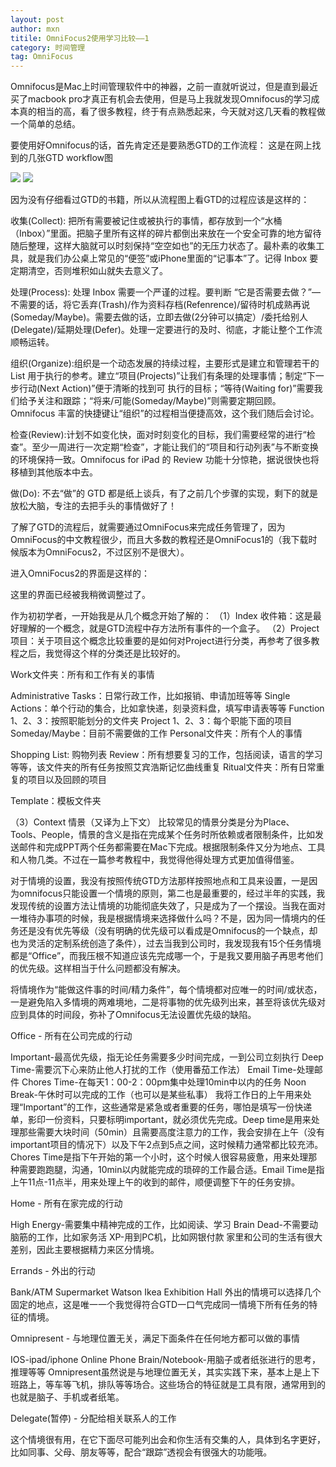 ```yaml
---
layout: post
author: mxn
titile: OmniFocus2使用学习比较——1
category: 时间管理
tag: OmniFocus
---
```


Omnifocus是Mac上时间管理软件中的神器，之前一直就听说过，但是直到最近买了macbook pro才真正有机会去使用，但是马上我就发现Omnifocus的学习成本真的相当的高，看了很多教程，终于有点熟悉起来，今天就对这几天看的教程做一个简单的总结。

要使用好Omnifocus的话，首先肯定还是要熟悉GTD的工作流程：
这是在网上找到的几张GTD workflow图



![](http://7tszki.com1.z0.glb.clouddn.com/gtdworkflow.jpg)
![](http://7tszki.com1.z0.glb.clouddn.com/gtdworkflow2.jpg)


<!-- more -->
因为没有仔细看过GTD的书籍，所以从流程图上看GTD的过程应该是这样的：

收集(Collect): 把所有需要被记住或被执行的事情，都存放到一个“水桶（Inbox）”里面。把脑子里所有这样的碎片都倒出来放在一个安全可靠的地方留待随后整理，这样大脑就可以时刻保持“空空如也”的无压力状态了。最朴素的收集工具，就是我们办公桌上常见的“便签”或iPhone里面的“记事本”了。记得 Inbox 要定期清空，否则堆积如山就失去意义了。

处理(Process): 处理 Inbox 需要一个严谨的过程。要判断 “它是否需要去做？”—不需要的话，将它丢弃(Trash)/作为资料存档(Refenrence)/留待时机成熟再说(Someday/Maybe)。需要去做的话，立即去做(2分钟可以搞定）/委托给别人(Delegate)/延期处理(Defer)。处理一定要进行的及时、彻底，才能让整个工作流顺畅运转。

组织(Organize):组织是一个动态发展的持续过程，主要形式是建立和管理若干的 List 用于执行的参考。建立“项目(Projects)”让我们有条理的处理事情；制定“下一步行动(Next Action)”便于清晰的找到可
执行的目标；“等待(Waiting for)”需要我们给予关注和跟踪；“将来/可能(Someday/Maybe)”则需要定期回顾。Omnifocus 丰富的快捷键让“组织”的过程相当便捷高效，这个我们随后会讨论。

检查(Review):计划不如变化快，面对时刻变化的目标，我们需要经常的进行“检查”。至少一周进行一次定期“检查”，才能让我们的“项目和行动列表”与不断变换的环境保持一致。Omnifocus for iPad 的 Review 功能十分惊艳，据说很快也将移植到其他版本中去。

做(Do): 不去“做”的 GTD 都是纸上谈兵，有了之前几个步骤的实现，剩下的就是放松大脑，专注的去把手头的事情做好了！


了解了GTD的流程后，就需要通过OmniFocus来完成任务管理了，因为OmniFocus的中文教程很少，而且大多数的教程还是OmniFocus1的（我下载时候版本为OmniFocus2，不过区别不是很大）。

进入OmniFocus2的界面是这样的：


这里的界面已经被我稍微调整过了。

作为初初学者，一开始我是从几个概念开始了解的：
（1）Index  收件箱：这是最好理解的一个概念，就是GTD流程中存方法所有事件的一个盒子。
（2）Project  项目：关于项目这个概念比较重要的是如何对Project进行分类，再参考了很多教程之后，我觉得这个样的分类还是比较好的。


Work文件夹：所有和工作有关的事情

Administrative Tasks：日常行政工作，比如报销、申请加班等等
Single Actions：单个行动的集合，比如拿快递，刻录资料盘，填写申请表等等
Function 1、2、3：按照职能划分的文件夹
Project 1、2、3：每个职能下面的项目
Someday/Maybe：目前不需要做的工作
Personal文件夹：所有个人的事情

Shopping List: 购物列表
Review：所有想要复习的工作，包括阅读，语言的学习等等，该文件夹的所有任务按照艾宾浩斯记忆曲线重复
Ritual文件夹：所有日常重复的项目以及回顾的项目


Template：模板文件夹



（3）Context  情景（又译为上下文）
比较常见的情景分类是分为Place、Tools、People，情景的含义是指在完成某个任务时所依赖或者限制条件，比如发送邮件和完成PPT两个任务都需要在Mac下完成。根据限制条件又分为地点、工具和人物几类。不过在一篇参考教程中，我觉得他得处理方式更加值得借鉴。

对于情境的设置，我没有按照传统GTD方法那样按照地点和工具来设置，一是因为omnifocus只能设置一个情境的原则，第二也是最重要的，经过半年的实践，我发现传统的设置方法让情境的功能彻底失效了，只是成为了一个摆设。当我在面对一堆待办事项的时候，我是根据情境来选择做什么吗？不是，因为同一情境内的任务还是没有优先等级（没有明确的优先级可以看成是Omnifocus的一个缺点，却也为灵活的定制系统创造了条件），过去当我到公司时，我发现我有15个任务情境都是“Office”，而我压根不知道应该先完成哪一个，于是我又要用脑子再思考他们的优先级。这样相当于什么问题都没有解决。



将情境作为“能做这件事的时间/精力条件”，每个情境都对应唯一的时间/或状态，一是避免陷入多情境的两难境地，二是将事物的优先级列出来，甚至将该优先级对应到具体的时间段，弥补了Omnifocus无法设置优先级的缺陷。

Office - 所有在公司完成的行动

Important-最高优先级，指无论任务需要多少时间完成，一到公司立刻执行
Deep Time-需要沉下心来防止他人打扰的工作（使用番茄工作法）
Email Time-处理邮件
Chores Time-在每天1：00-2：00pm集中处理10min中以内的任务
Noon Break-午休时可以完成的工作（也可以是某些私事）
我将工作日的上午用来处理“Important”的工作，这些通常是紧急或者重要的任务，哪怕是填写一份快递单，影印一份资料，只要标明important，就必须优先完成。Deep time是用来处理那些需要大块时间（50min）且需要高度注意力的工作，我会安排在上午（没有important项目的情况下）以及下午2点到5点之间，这时候精力通常都比较充沛。Chores Time是指下午开始的第一个小时，这个时候人很容易疲惫，用来处理那种需要跑跑腿，沟通，10min以内就能完成的琐碎的工作最合适。Email Time是指上午11点-11点半，用来处理上午的收到的邮件，顺便调整下午的任务安排。

Home - 所有在家完成的行动

High Energy-需要集中精神完成的工作，比如阅读、学习
Brain Dead-不需要动脑筋的工作，比如家务活
XP-用到PC机，比如网银付款
家里和公司的生活有很大差别，因此主要根据精力来区分情境。

Errands - 外出的行动

Bank/ATM
Supermarket
Watson
Ikea
Exhibition Hall
外出的情境可以选择几个固定的地点，这是唯一一个我觉得符合GTD一口气完成同一情境下所有任务的特征的情境。

Omnipresent - 与地理位置无关，满足下面条件在任何地方都可以做的事情

IOS-ipad/iphone
Online
Phone
Brain/Notebook-用脑子或者纸张进行的思考，推理等等
Omnipresent虽然说是与地理位置无关，其实实践下来，基本上是上下班路上，等车等飞机，排队等等场合。这些场合的特征就是工具有限，通常用到的也就是脑子、手机或者纸笔。

Delegate(暂停) - 分配给相关联系人的工作

这个情境很有用，在它下面尽可能列出会和你生活有交集的人，具体到名字更好，比如同事、父母、朋友等等，配合“跟踪”透视会有很强大的功能哦。




